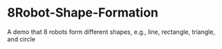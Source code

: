 # 8Robot-Shape-Formation
A demo that 8 robots form different shapes, e.g., line, rectangle, triangle, and circle

